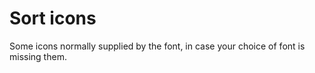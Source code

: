 # Sort icons 

Some icons normally supplied by the font, in case your choice of font is missing them.
